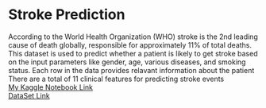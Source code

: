 # Stroke Prediction

According to the World Health Organization (WHO) stroke is the 2nd leading cause of death globally, responsible for approximately 11% of total deaths. This dataset is used to predict whether a patient is likely to get stroke based on the input parameters like gender, age, various diseases, and smoking status. Each row in the data provides relavant information about the patient There are a total of 11 clinical features for predicting stroke events <br />
[My Kaggle Notebook Link](https://www.kaggle.com/code/yashwanthreddy27/stroke-prediction-eda-prediction)  <br />
[DataSet Link](https://www.kaggle.com/datasets/fedesoriano/stroke-prediction-dataset)
